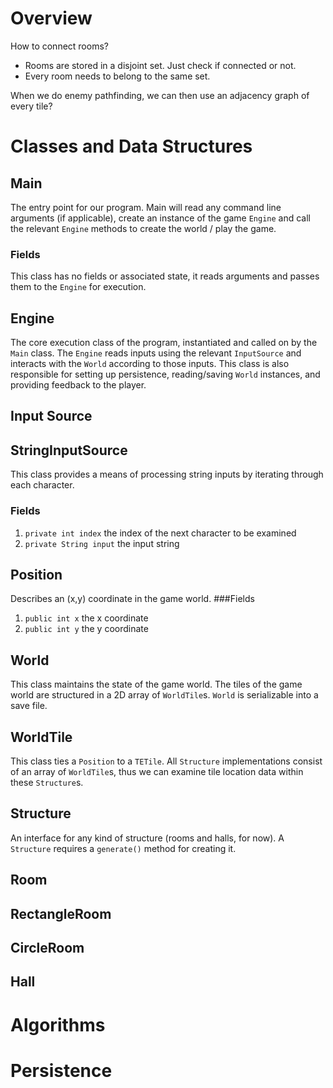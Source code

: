 # Overview

How to connect rooms?
- Rooms are stored in a disjoint set. Just check if connected or not.
- Every room needs to belong to the same set. 

When we do enemy pathfinding, we can then use an adjacency graph of every tile?  


# Classes and Data Structures

## Main
The entry point for our program. Main will read any command line arguments (if applicable), create an instance of the game `Engine` and call the relevant `Engine` methods to create the world / play the game.

### Fields
This class has no fields or associated state, it reads arguments and passes them to the `Engine` for execution. 

## Engine
The core execution class of the program, instantiated and called on by the `Main` class. The `Engine` reads inputs using the relevant `InputSource` and interacts with the `World` according to those inputs. This class is also responsible for setting up persistence, reading/saving `World` instances, and providing feedback to the player.

## Input Source

## StringInputSource
This class provides a means of processing string inputs by iterating through each character. 
### Fields
1. `private int index` the index of the next character to be examined
2. `private String input` the input string

## Position
Describes an (x,y) coordinate in the game world. 
###Fields
1. `public int x` the x coordinate
2. `public int y` the y coordinate

## World
This class maintains the state of the game world. The tiles of the game world are structured in a 2D array of `WorldTile`s. `World` is serializable into a save file. 

## WorldTile
This class ties a `Position` to a `TETile`. All `Structure` implementations consist of an array of `WorldTile`s, thus we can examine tile location data within these `Structure`s.

## Structure
An interface for any kind of structure (rooms and halls, for now). A `Structure` requires a `generate()` method for creating it. 



## Room

## RectangleRoom

## CircleRoom

## Hall

# Algorithms


# Persistence



